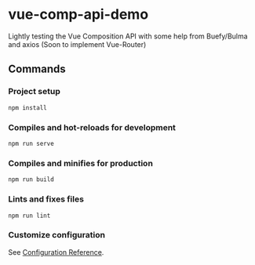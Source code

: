 # vue-comp-api-demo

Lightly testing the Vue Composition API with some help from Buefy/Bulma and axios (Soon to implement Vue-Router)


## Commands

### Project setup
```
npm install
```

### Compiles and hot-reloads for development
```
npm run serve
```

### Compiles and minifies for production
```
npm run build
```

### Lints and fixes files
```
npm run lint
```

### Customize configuration
See [Configuration Reference](https://cli.vuejs.org/config/).
